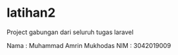 # latihan2

Project gabungan dari seluruh tugas laravel 

Nama : Muhammad Amrin Mukhodas
NIM : 3042019009
